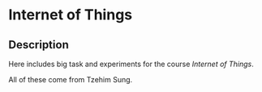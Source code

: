 # Internet of Things

## Description

Here includes big task and experiments for the course *Internet of Things*.

All of these come from Tzehim Sung.